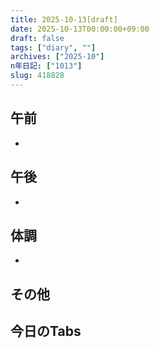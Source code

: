 ```yaml
---
title: 2025-10-13[draft]
date: 2025-10-13T00:00:00+09:00
draft: false
tags: ["diary", ""]
archives: ["2025-10"]
n年日記: ["1013"]
slug: 418828
---
```

## 午前
- 
## 午後
- 
## 体調
- 
## その他
## 今日のTabs